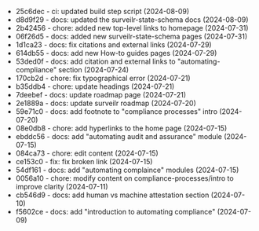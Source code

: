 - 25c6dec - ci: updated build step script (2024-08-09)
- d8d9f29 - docs: updated the surveilr-state-schema docs (2024-08-09)
- 2b42456 - chore: added new top-level links to homepage (2024-07-31)
- 06f26d5 - docs: added  new surveilr-state-schema pages (2024-07-31)
- 1d1ca23 - docs: fix citations and external links (2024-07-29)
- 614db55 - docs: add new How-to guides pages (2024-07-29)
- 53ded0f - docs: add citation and external links to "automating-compliance" section (2024-07-24)
- 170cb2d - chore: fix typographical error (2024-07-21)
- b35ddb4 - chore: update headings (2024-07-21)
- 7deebef - docs: update roadmap page (2024-07-21)
- 2e1889a - docs: update surveilr roadmap (2024-07-20)
- 59e71c0 - docs: add footnote to "compliance processes" intro (2024-07-20)
- 08e0db8 - chore: add hyperlinks to the home page (2024-07-15)
- ebddc56 - docs: add "automating audit and assurance" module (2024-07-15)
- 084ca73 - chore: edit content (2024-07-15)
- ce153c0 - fix: fix broken link (2024-07-15)
- 54df161 - docs: add "automating complaince" modules (2024-07-15)
- 0056a10 - chore: modify content on compliance-processes/intro to improve clarity (2024-07-11)
- cb546d9 - docs: add human vs machine attestation section (2024-07-10)
- f5602ce - docs: add "introduction to automating compliance" (2024-07-09)